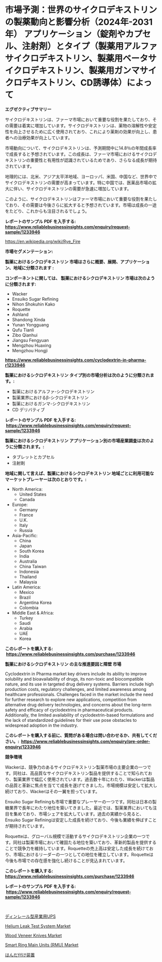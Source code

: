 <p><h1>市場予測：世界のサイクロデキストリンの製薬動向と影響分析（2024年-2031年） アプリケーション（錠剤やカプセル、注射剤）とタイプ（製薬用アルファサイクロデキストリン、製薬用ベータサイクロデキストリン、製薬用ガンマサイクロデキストリン、CD誘導体）によって</h1></p><p><strong>エグゼクティブサマリー</strong></p>
<p><p>サイクロデキストリンは、ファーマ市場において重要な役割を果たしており、その需要は着実に増加しています。サイクロデキストリンは、薬物の溶解性や安定性を向上させるために広く使用されており、これにより薬剤の効果が向上し、患者への治療効果が向上しています。</p><p>市場動向について、サイクロデキストリンは、予測期間中に14.8％の年間成長率で成長すると予想されています。この成長は、ファーマ市場におけるサイクロデキストリンの重要性と有用性が認識されているためであり、さらなる成長が期待されています。</p><p>地理的には、北米、アジア太平洋地域、ヨーロッパ、米国、中国など、世界中でサイクロデキストリンの需要が高まっています。特に中国では、医薬品市場の拡大に伴い、サイクロデキストリンの需要が急速に増加しています。</p><p>このように、サイクロデキストリンはファーマ市場において重要な役割を果たしており、その需要は今後さらに拡大すると予想されています。市場は成長の一途をたどり、これからも注目されるでしょう。</p></p>
<p><strong>レポートのサンプル PDF を入手する: <a href="https://www.reliablebusinessinsights.com/enquiry/request-sample/1233946">https://www.reliablebusinessinsights.com/enquiry/request-sample/1233946</a></strong></p>
<p><a href="https://en.wikipedia.org/wiki/Rye_Fire">https://en.wikipedia.org/wiki/Rye_Fire</a></p>
<p><strong>市場セグメンテーション:</strong></p>
<p><strong> 製薬におけるシクロデキストリン 市場はさらに概要、展開、アプリケーション、地域に分類されます :</strong></p>
<p><strong>コンポーネントに関しては、 製薬におけるシクロデキストリン 市場は次のように分類されます: &nbsp;</strong></p>
<p><ul><li>Wacker</li><li>Ensuiko Sugar Refining</li><li>Nihon Shokuhin Kako</li><li>Roquette</li><li>Ashland</li><li>Shandong Xinda</li><li>Yunan Yongguang</li><li>Qufu Tianli</li><li>Zibo Qianhui</li><li>Jiangsu Fengyuan</li><li>Mengzhou Huaxing</li><li>Mengzhou Hongji</li></ul></p>
<p><strong><a href="https://www.reliablebusinessinsights.com/cyclodextrin-in-pharma-r1233946">https://www.reliablebusinessinsights.com/cyclodextrin-in-pharma-r1233946</a></strong></p>
<p><strong> 製薬におけるシクロデキストリン タイプ別の市場分析は次のように分類されます。:</strong></p>
<p><ul><li>製薬におけるアルファ-シクロデキストリン</li><li>製薬業界におけるβ-シクロデキストリン</li><li>製薬におけるガンマ-シクロデキストリン</li><li>CD デリバティブ</li></ul></p>
<p><strong>レポートのサンプル PDF を入手する: &nbsp;<a href="https://www.reliablebusinessinsights.com/enquiry/request-sample/1233946">https://www.reliablebusinessinsights.com/enquiry/request-sample/1233946</a></strong></p>
<p><strong> 製薬におけるシクロデキストリン アプリケーション別の市場産業調査は次のように分類されます。:</strong></p>
<p><ul><li>タブレットとカプセル</li><li>注射剤</li></ul></p>
<p><strong>地域に関して言えば、製薬におけるシクロデキストリン 地域ごとに利用可能なマーケットプレーヤーは次のとおりです。:</strong></p>
<p><ul>
    <li>
        North America:
        <ul>
            <li>United States</li>
            <li>Canada</li>
        </ul>
    </li>
    <li>
        Europe:
        <ul>
            <li>Germany</li>
            <li>France</li>
            <li>U.K.</li>
            <li>Italy</li>
            <li>Russia</li>
        </ul>
    </li>
    <li>
        Asia-Pacific:
        <ul>
            <li>China</li>
            <li>Japan</li>
            <li>South Korea</li>
            <li>India</li>
            <li>Australia</li>
            <li>China Taiwan</li>
            <li>Indonesia</li>
            <li>Thailand</li>
            <li>Malaysia</li>
        </ul>
    </li>
    <li>
        Latin America:
        <ul>
            <li>Mexico</li>
            <li>Brazil</li>
            <li>Argentina Korea</li>
            <li>Colombia</li>
        </ul>
    </li>
    <li>
        Middle East & Africa:
        <ul>
            <li>Turkey</li>
            <li>Saudi</li>
            <li>Arabia</li>
            <li>UAE</li>
            <li>Korea</li>
        </ul>
    </li>
    </ul></p>
<p><strong>このレポートを購入する: &nbsp;<a href="https://www.reliablebusinessinsights.com/purchase/1233946">https://www.reliablebusinessinsights.com/purchase/1233946</a></strong></p>
<p><strong>製薬におけるシクロデキストリン の主な推進要因と障壁 市場</strong></p>
<p><p>Cyclodextrin in Pharma market key drivers include its ability to improve solubility and bioavailability of drugs, its non-toxic and biocompatible nature, and its use in targeted drug delivery systems. Barriers include high production costs, regulatory challenges, and limited awareness among healthcare professionals. Challenges faced in the market include the need for further research to explore new applications, competition from alternative drug delivery technologies, and concerns about the long-term safety and efficacy of cyclodextrins in pharmaceutical products. Additionally, the limited availability of cyclodextrin-based formulations and the lack of standardized guidelines for their use pose obstacles to widespread adoption in the industry.</p></p>
<p><strong>このレポートを購入する前に、質問がある場合は問い合わせるか、共有してください。:&nbsp; <a href="https://www.reliablebusinessinsights.com/enquiry/pre-order-enquiry/1233946">https://www.reliablebusinessinsights.com/enquiry/pre-order-enquiry/1233946</a></strong></p>
<p><strong>競争環境</strong></p>
<p><p>Wackerは、競争力のあるサイクロデキストリン製薬市場の主要企業の一つです。同社は、高品質なサイクロデキストリン製品を提供することで知られており、製薬業界で幅広く使用されています。過去数十年にわたり、Wackerは製品の品質と革新に焦点を当てて成長を遂げてきました。市場規模は安定して拡大し続けており、Wackerはその一翼を担っています。</p><p>Ensuiko Sugar Refiningも市場で重要なプレーヤーの一つです。同社は日本の製糖業界で長年にわたり地位を築いてきました。最近では、製薬業界においても注目を集めており、市場シェアを拡大しています。過去の実績から見ると、Ensuiko Sugar Refiningは安定した成長を続けており、今後も業績を伸ばすことが期待されています。</p><p>Roquetteは、グローバル規模で活動するサイクロデキストリン企業の一つです。同社は製薬市場において確固たる地位を築いており、革新的製品を提供することで競争力を維持しています。Roquetteの売上高は安定した成長を続けており、市場におけるリーダーの一つとしての地位を確立しています。Roquetteは今後も市場での存在感を強化し続けることが見込まれています。</p></p>
<p><strong>このレポートを購入する: &nbsp; <a href="https://www.reliablebusinessinsights.com/purchase/1233946">https://www.reliablebusinessinsights.com/purchase/1233946</a></strong></p>
<p><strong>レポートのサンプル PDF を入手する: &nbsp;<a href="https://www.reliablebusinessinsights.com/enquiry/request-sample/1233946">https://www.reliablebusinessinsights.com/enquiry/request-sample/1233946</a></strong><strong></strong></p>
<p>&nbsp;</p>
<p><p><a href="https://github.com/lababdou/Market-Research-Report-List-4/blob/main/884267497692.md">ディンレール型産業用UPS</a></p><p><a href="https://github.com/Whitneyboyettebo9kiw7yr13/Market-Research-Report-List-3/blob/main/helium-leak-test-system-market.md">Helium Leak Test System Market</a></p><p><a href="https://issuu.com/reportprime-2/docs/wood-veneer-knives-market-size-2030.pptx">Wood Veneer Knives Market</a></p><p><a href="https://issuu.com/reportprime-2/docs/smart-ring-main-units-rmu-market-size-2030.pptx">Smart Ring Main Units (RMU) Market</a></p><p><a href="https://medium.com/@attyourniture/%E5%8D%8A%E7%94%B0%E4%BB%98%E3%81%91%E8%A3%85%E7%BD%AE%E5%B8%82%E5%A0%B4-%E3%82%BF%E3%82%A4%E3%83%97-%E5%BF%9C%E7%94%A8-%E3%81%8A%E3%82%88%E3%81%B3%E5%9C%B0%E7%90%86%E3%81%AB%E3%81%8A%E3%81%91%E3%82%8B%E5%8C%85%E6%8B%AC%E7%9A%84%E8%A9%95%E4%BE%A1-dbe15a7e66fd">はんだ付け装置</a></p></p>